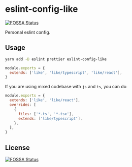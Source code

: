 # eslint-config-like
[![FOSSA Status](https://app.fossa.com/api/projects/git%2Bgithub.com%2Fekilzen%2Feslint-config-like.svg?type=shield)](https://app.fossa.com/projects/git%2Bgithub.com%2Fekilzen%2Feslint-config-like?ref=badge_shield)


Personal eslint config.

## Usage

```bash
yarn add -D eslint prettier eslint-config-like
```

```js
module.exports = {
  extends: ['like', 'like/typescript', 'like/react'],
}
```

If you are using mixed codebase with `js` and `ts`, you can do:

```js
module.exports = {
  extends: ['like', 'like/react'],
  overrides: [
    {
      files: ['*.ts', '*.tsx'],
      extends: ['like/typescript'],
    },
  ],
}
```


## License
[![FOSSA Status](https://app.fossa.com/api/projects/git%2Bgithub.com%2Fekilzen%2Feslint-config-like.svg?type=large)](https://app.fossa.com/projects/git%2Bgithub.com%2Fekilzen%2Feslint-config-like?ref=badge_large)